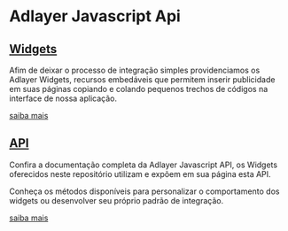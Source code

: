 # Adlayer Javascript Api

## [Widgets](https://github.com/adlayer/javascript-api/tree/master/docs/widgets)
Afim de deixar o processo de integração simples providenciamos os Adlayer Widgets, recursos embedáveis que permitem inserir publicidade em suas páginas copiando e colando pequenos trechos de códigos na interface de nossa aplicação.

[saiba mais](https://github.com/adlayer/javascript-api/blob/master/docs/widgets)

## [API](https://github.com/adlayer/javascript-api/blob/master/docs/api)
Confira a documentação completa da Adlayer Javascript API, os Widgets oferecidos neste repositório utilizam e expõem em sua página esta API.

Conheça os métodos disponíveis para personalizar o comportamento dos widgets ou desenvolver seu próprio padrão de integração.

[saiba mais](https://github.com/adlayer/javascript-api/blob/master/docs/api)
